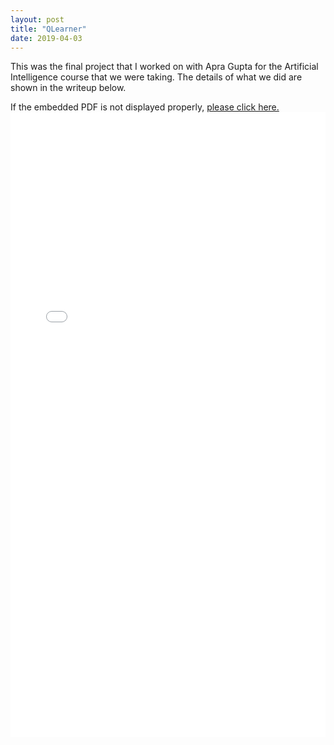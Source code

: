 ```yaml
---
layout: post
title: "QLearner"
date: 2019-04-03
---
```


This was the final project that I worked on with Apra Gupta for the Artificial Intelligence course that we were taking.  The details of what we did are shown in the writeup below.

If the embedded PDF is not displayed properly, 
<a href="https://andrewroc30.github.io/assets/pdfs/QLearner.pdf" target="_blank">please click here.</a>
<embed src="/assets/pdfs/QLearner.pdf" width="100%" height="1000vw" type="application/pdf" />
